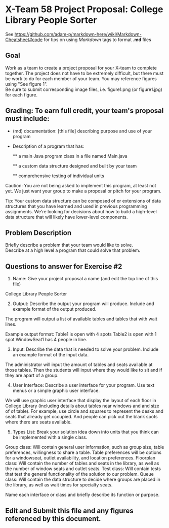 # X-Team 58 Project Proposal: College Library People Sorter

See https://github.com/adam-p/markdown-here/wiki/Markdown-Cheatsheet#code for tips on using *Markdown* tags to format __.md__ files

## Goal

Work as a team to create a project proposal for your X-team to complete together.
The project does not have to be extremely difficult,
but there must be work to do for each member of your team.
You may reference figures using "See figure 1".  
Be sure to submit corresponding image files, i.e. figure1.png (or figure1.jpg) for each figure.

## Grading: To earn full credit, your team's proposal must include:

* (md) documentation: [this file] describing purpose and use of your program

* Description of a program that has:

  ** a main Java program class in a file named Main.java
  
  ** a custom data structure designed and built by your team
  
  ** comprehensive testing of individual units
  
 Caution: You are not being asked to implement this program, at least not yet. 
 We just want your group to make a proposal or pitch for your program.
 
 Tip: Your custom data structure can be composed of or extensions of data structures that you have learned and used in previous programming assignments.  We're looking for decisions about how to build a high-level data structure that will likely have lower-level components.

## Problem Description

Briefly describe a problem that your team would like to solve.  
Describe at a high level a program that could solve that problem.

## Questions to answer for Exercise #2

1. Name: Give your project proposal a name (and edit the top line of this file)

College Library People Sorter


2. Output: Describe the output your program will produce.  Include and example format of the output produced.

The program will output a list of available tables and tables that with wait lines.

Example output format:
Table1 is open with 4 spots
Table2 is open with 1 spot
WindowSeat1 has 4 people in line.

3. Input: Describe the data that is needed to solve your problem. Include an example format of the input data.

The administrator will input the amount of tables  and seats available at those tables. Then the students will input where they would like to sit and if they are apart of a group.

4. User Interface: Describe a user interface for your program.  Use text menus or a simple graphic user interface.

We will use graphic user interface that display the layout of each floor in College Library (including details about tables near windows and and size of of table). For example, use circle and squares to represent the desks and seats that already get occupied. And people can pick out the blank spots where there are seats available. 

5. Types List: Break your solution idea down into units that you think can be implemented with a single class.

Group class: Will contain general user information, such as group size, table preferences, willingness to share a table. Table preferences will be options for a windowseat, outlet availability, and location preferences.
Floorplan class: Will contain the number of tables and seats in the library, as well as the number of window seats and outlet seats.
Test class: Will contain tests that test the general functionality of the solution to our problem.
Queue class: Will contain the data structure to decide where groups are placed in the library, as well as wait times for specialty seats.



Name each interface or class and briefly describe its function or purpose.


## Edit and Submit this file and any figures referenced by this document.

